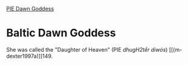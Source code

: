 [PIE Dawn Goddess](dawn-sunrise)
# Baltic Dawn Goddess
She was called the "Daughter of Heaven" (PIE *dhugH2tḗr diwós*) [[(m-dexter1997a)]]149.